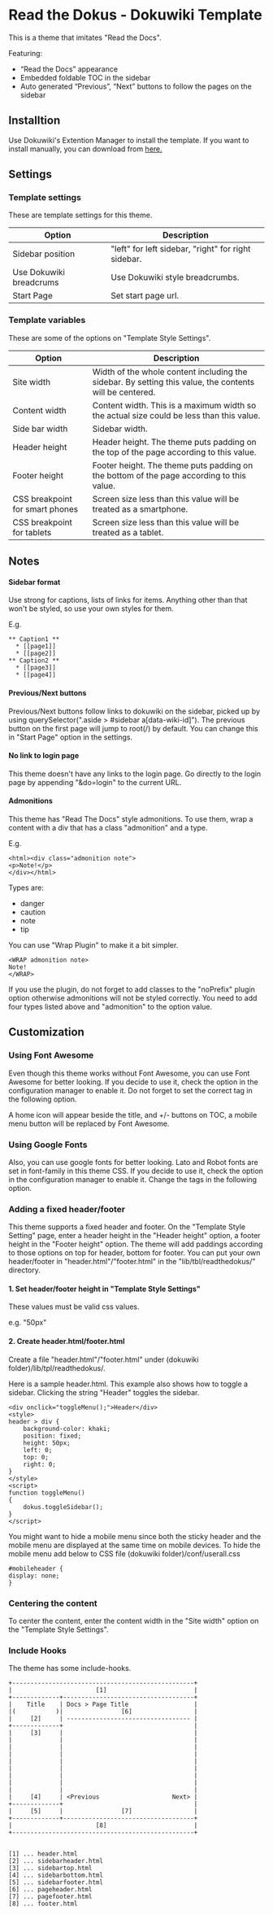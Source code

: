 # Read the Dokus - Dokuwiki Template

This is a theme that imitates "Read the Docs". 

Featuring:
- “Read the Docs” appearance
- Embedded foldable TOC in the sidebar
- Auto generated “Previous”, “Next” buttons to follow the pages on the sidebar

## Installtion

Use Dokuwiki's Extention Manager to install the template. If you want to install manually, you can download from [here.](https://github.com/my17560/dokuwiki-template-readthedokus/archive/refs/heads/main.zip)

## Settings

### Template settings ###

These are template settings for this theme.

|Option|Description|
-------|------------
|Sidebar position|"left" for left sidebar, "right" for right sidebar. |
|Use Dokuwiki breadcrums|Use Dokuwiki style breadcrumbs.|
|Start Page|Set start page url.|

### Template variables ###

These are some of the options on "Template Style Settings".

|Option|Description|
-------|------------
|Site width|Width of the whole content including the sidebar. By setting this value, the contents will be centered.|
|Content width|Content width. This is a maximum width so the actual size could be less than this value.|
|Side bar width|Sidebar width.|
|Header height|Header height. The theme puts padding on the top of the page according to this value.|
|Footer height|Footer height. The theme puts padding on the bottom of the page according to this value.|
|CSS breakpoint for smart phones|Screen size less than this value will be treated as a smartphone.|
|CSS breakpoint for tablets|Screen size less than this value will be treated as a tablet. |

## Notes

#### Sidebar format ####

Use strong for captions, lists of links for items. Anything other than that won't be styled, so use your own styles for them.

E.g.
```
** Caption1 **
  * [[page1]]
  * [[page2]]
** Caption2 **
  * [[page3]]
  * [[page4]]
```

#### Previous/Next buttons ####

Previous/Next buttons follow links to dokuwiki on the sidebar, picked up by using querySelector(".aside > #sidebar a[data-wiki-id]"). The previous button on the first page will jump to root(/) by default. You can change this in "Start Page" option in the settings.

#### No link to login page ####

This theme doesn't have any links to the login page. Go directly to the login page by appending "&do=login" to the current URL.

#### Admonitions ####

This theme has "Read The Docs" style admonitions. To use them, wrap a content with a div that has a class "admonition" and a type.

E.g.
```
<html><div class="admonition note">
<p>Note!</p>
</div></html>
```

Types are:
- danger
- caution
- note
- tip

You can use "Wrap Plugin" to make it a bit simpler.

```
<WRAP admonition note>
Note!
</WRAP>
```

If you use the plugin, do not forget to add classes to the "noPrefix" plugin option otherwise admonitions will not be styled correctly. You need to add four types listed above and "admonition" to the option value.

## Customization

### Using Font Awesome ###

Even though this theme works without Font Awesome, you can use Font Awesome for better looking. If you decide to use it, check the option in the configuration manager to enable it. Do not forget to set the correct tag in the following option.

A home icon will appear beside the title, and +/- buttons on TOC, a mobile menu button will be replaced by Font Awesome.

### Using Google Fonts ###

Also, you can use google fonts for better looking. Lato and Robot fonts are set in font-family in this theme CSS. If you decide to use it, check the option in the configuration manager to enable it. Change the tags in the following option.

### Adding a fixed header/footer ###

This theme supports a fixed header and footer. On the "Template Style Setting" page, enter a header height in the "Header height" option, a footer height in the "Footer height" option. The theme will add paddings according to those options on top for header, bottom for footer. You can put your own header/footer in "header.html"/"footer.html" in the "lib/tbl/readthedokus/" directory. 

#### 1. Set header/footer height in "Template Style Settings" ####

These values must be valid css values.

e.g. "50px"

#### 2. Create header.html/footer.html ####

Create a file "header.html"/"footer.html" under (dokuwiki folder)/lib/tpl/readthedokus/.

Here is a sample header.html. This example also shows how to toggle a sidebar. Clicking the string "Header" toggles the sidebar.

```
<div onclick="toggleMenu();">Header</div>
<style>
header > div {
	background-color: khaki;
	position: fixed;
	height: 50px;
	left: 0;
	top: 0;
	right: 0;
}
</style>
<script>
function toggleMenu()
{
	dokus.toggleSidebar();
}
</script>
```

You might want to hide a mobile menu since both the sticky header and the mobile menu are displayed at the same time on mobile devices. To hide the mobile menu add below to CSS file (dokuwiki folder)/conf/userall.css

```
#mobileheader {
display: none;
}
```

### Centering the content ###

To center the content, enter the content width in the "Site width" option on the "Template Style Settings".

### Include Hooks ###

The theme has some include-hooks.

```
+--------------------------------------------------+
|                       [1]                        |
+-------------+------------------------------------+
|    Title    | Docs > Page Title                  |
|(           )|                [6]                 |
|     [2]     | ---------------------------------- |
+-------------+                                    |
|     [3]     |                                    |
|             |                                    |
|             |                                    |
|             |                                    |
|             |                                    |
|             |                                    |
|             |                                    |
|             |                                    |
|             |                                    |
|     [4]     | <Previous                    Next> |
+-------------+                                    |
|     [5]     |                [7]                 |
+-------------+------------------------------------+
|                       [8]                        |
+--------------------------------------------------+


[1] ... header.html
[2] ... sidebarheader.html
[3] ... sidebartop.html
[4] ... sidebarbottom.html
[5] ... sidebarfooter.html
[6] ... pageheader.html
[7] ... pagefooter.html
[8] ... footer.html
```
